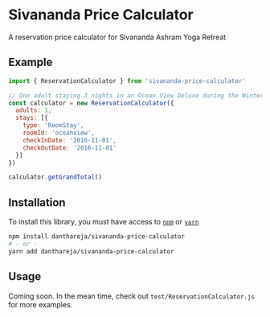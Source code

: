 # Sivananda Price Calculator
A reservation price calculator for Sivananda Ashram Yoga Retreat

## Example

```js
import { ReservationCalculator } from 'sivananda-price-calculator'

// One adult staying 3 nights in an Ocean View Deluxe during the Winter 2017 season
const calculator = new ReservationCalculator({
  adults: 1,
  stays: [{
    type: 'RoomStay',
    roomId: 'oceanview',
    checkInDate: '2016-11-01',
    checkOutDate: '2016-11-01'
  }]
})

calculator.getGrandTotal()
```

## Installation

To install this library, you must have access to [`npm`](https://www.npmjs.com) or [`yarn`](https://yarnpkg.com/en/)

```sh
npm install danthareja/sivananda-price-calculator
# - or -
yarn add danthareja/sivananda-price-calculator
```

## Usage

Coming soon. In the mean time, check out `test/ReservationCalculator.js` for more examples.